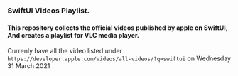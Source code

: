 ### SwiftUI Videos Playlist.

#### This repository collects the official videos published by apple on SwiftUI, And creates a playlist for VLC media player.

Currenly have all the video listed under ```https://developer.apple.com/videos/all-videos/?q=swiftui``` on Wednesday 31 March 2021